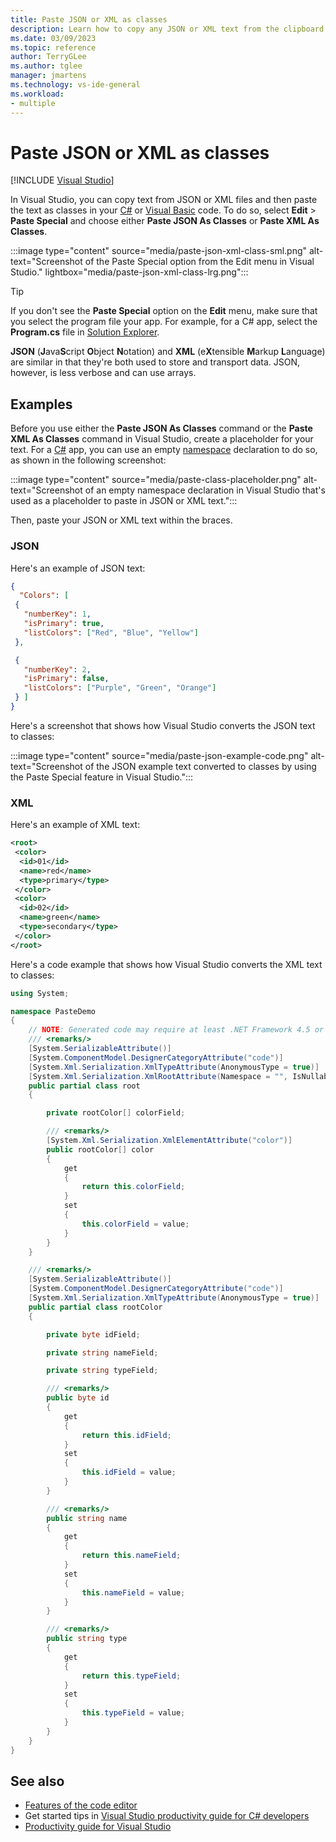 ```yaml
---
title: Paste JSON or XML as classes
description: Learn how to copy any JSON or XML text from the clipboard and then paste it as .NET classes into C# or Visual Basic code.
ms.date: 03/09/2023
ms.topic: reference
author: TerryGLee
ms.author: tglee
manager: jmartens
ms.technology: vs-ide-general
ms.workload:
- multiple
---
```

# Paste JSON or XML as classes

 [!INCLUDE [Visual Studio](~/includes/applies-to-version/vs-windows-only.md)]

In Visual Studio, you can copy text from JSON or XML files and then paste the text as classes in your [C#](/dotnet/csharp/) or [Visual Basic](/dotnet/visual-basic/) code. To do so, select **Edit** > **Paste Special** and choose either **Paste JSON As Classes** or **Paste XML As Classes**.

:::image type="content" source="media/paste-json-xml-class-sml.png" alt-text="Screenshot of the Paste Special option from the Edit menu in Visual Studio." lightbox="media/paste-json-xml-class-lrg.png":::

> [!TIP]
> If you don't see the **Paste Special** option on the **Edit** menu, make sure that you select the program file your app. For example, for a C# app, select the **Program.cs** file in [Solution Explorer](../use-solution-explorer.md).

**JSON** (**J**ava**S**cript **O**bject **N**otation) and **XML** (e**X**tensible **M**arkup **L**anguage) are similar in that they're both used to store and transport data. JSON, however, is less verbose and can use arrays.

## Examples

Before you use either the **Paste JSON As Classes** command or the **Paste XML As Classes** command in Visual Studio, create a placeholder for your text. For a [C#](/dotnet/csharp/) app, you can use an empty [namespace](/dotnet/csharp/language-reference/keywords/namespace) declaration to do so, as shown in the following screenshot:

:::image type="content" source="media/paste-class-placeholder.png" alt-text="Screenshot of an empty namespace declaration in Visual Studio that's used as a placeholder to paste in JSON or XML text.":::

Then, paste your JSON or XML text within the braces.

### JSON

Here's an example of JSON text:

```json
{
  "Colors": [
 {
   "numberKey": 1,
   "isPrimary": true,
   "listColors": ["Red", "Blue", "Yellow"]
 },

 {
   "numberKey": 2,
   "isPrimary": false,
   "listColors": ["Purple", "Green", "Orange"]
 } ]
}
```

Here's a screenshot that shows how Visual Studio converts the JSON text to classes:

:::image type="content" source="media/paste-json-example-code.png" alt-text="Screenshot of the JSON example text converted to classes by using the Paste Special feature in Visual Studio.":::

### XML

Here's an example of XML text:

```xml
<root>
 <color>
  <id>01</id>
  <name>red</name>
  <type>primary</type>
 </color>
 <color>
  <id>02</id>
  <name>green</name>
  <type>secondary</type>
 </color>
</root>
```

Here's a code example that shows how Visual Studio converts the XML text to classes:

```csharp
using System;

namespace PasteDemo
{
    // NOTE: Generated code may require at least .NET Framework 4.5 or .NET Core/Standard 2.0.
    /// <remarks/>
    [System.SerializableAttribute()]
    [System.ComponentModel.DesignerCategoryAttribute("code")]
    [System.Xml.Serialization.XmlTypeAttribute(AnonymousType = true)]
    [System.Xml.Serialization.XmlRootAttribute(Namespace = "", IsNullable = false)]
    public partial class root
    {

        private rootColor[] colorField;

        /// <remarks/>
        [System.Xml.Serialization.XmlElementAttribute("color")]
        public rootColor[] color
        {
            get
            {
                return this.colorField;
            }
            set
            {
                this.colorField = value;
            }
        }
    }

    /// <remarks/>
    [System.SerializableAttribute()]
    [System.ComponentModel.DesignerCategoryAttribute("code")]
    [System.Xml.Serialization.XmlTypeAttribute(AnonymousType = true)]
    public partial class rootColor
    {

        private byte idField;

        private string nameField;

        private string typeField;

        /// <remarks/>
        public byte id
        {
            get
            {
                return this.idField;
            }
            set
            {
                this.idField = value;
            }
        }

        /// <remarks/>
        public string name
        {
            get
            {
                return this.nameField;
            }
            set
            {
                this.nameField = value;
            }
        }

        /// <remarks/>
        public string type
        {
            get
            {
                return this.typeField;
            }
            set
            {
                this.typeField = value;
            }
        }
    }
}

```

## See also

- [Features of the code editor](../../ide/writing-code-in-the-code-and-text-editor.md)
- Get started tips in [Visual Studio productivity guide for C# developers](../csharp-developer-productivity.md)
- [Productivity guide for Visual Studio](../productivity-features.md)
